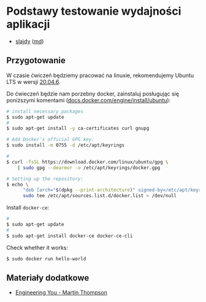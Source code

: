 # Podstawy testowanie wydajności aplikacji

- [slajdy](slides/slides.pdf) ([md](slides/slides.md))

## Przygotowanie

W czasie ćwiczeń będziemy pracować na linuxie, rekomendujemy Ubuntu LTS w wersji [20.04.6](https://wiki.ubuntu.com/Releases).


Do ćwieczeń będzie nam porzebny docker, zainstaluj posługując się poniższymi komentami ([docs.docker.com/engine/install/ubuntu](https://docs.docker.com/engine/install/ubuntu/#install-using-the-repository)):

```bash
# install necessary packages
$ sudo apt-get update
#
$ sudo apt-get install -y ca-certificates curl gnupg

# Add Docker’s official GPG key:
$ sudo install -m 0755 -d /etc/apt/keyrings

#
$ curl -fsSL https://download.docker.com/linux/ubuntu/gpg \
    | sudo gpg --dearmor -o /etc/apt/keyrings/docker.gpg
```

```bash
# Setting up the repository:
$ echo \
      "deb [arch="$(dpkg --print-architecture)" signed-by=/etc/apt/keyrings/docker.gpg] https://download.docker.com/linux/ubuntu "$(. /etc/os-release && echo "$VERSION_CODENAME")" stable" | \
      sudo tee /etc/apt/sources.list.d/docker.list > /dev/null
```

Install `docker-ce`:

```bash
#
$ sudo apt-get update
#
$ sudo apt-get install docker-ce docker-ce-cli
```

Check whether it works:

```bash
$ sudo docker run hello-world
```

## Materiały dodatkowe

- [Engineering You - Martin Thompson](https://www.youtube.com/watch?v=S4LzzuMTqjs)
